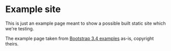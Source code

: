 # Example site

This is just an example page meant to show a possible built static site which we're testing.

The example page taken from [Bootstrap 3.4 examples](https://getbootstrap.com/docs/3.4/examples/theme/) as-is, copyright theirs.
